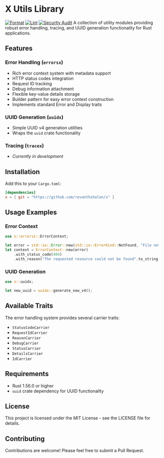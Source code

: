 # X Utils Library
[![Format](https://github.com/Revanthshalon/x/actions/workflows/format.yml/badge.svg)](https://github.com/Revanthshalon/x/actions/workflows/format.yml) [![Lint](https://github.com/Revanthshalon/x/actions/workflows/lint.yml/badge.svg)](https://github.com/Revanthshalon/x/actions/workflows/lint.yml) [![Security Audit](https://github.com/Revanthshalon/x/actions/workflows/audit.yml/badge.svg)](https://github.com/Revanthshalon/x/actions/workflows/audit.yml)
A collection of utility modules providing robust error handling, tracing, and UUID generation functionality for Rust applications.

## Features

### Error Handling (`errorsx`)
- Rich error context system with metadata support
- HTTP status codes integration
- Request ID tracking
- Debug information attachment
- Flexible key-value details storage
- Builder pattern for easy error context construction
- Implements standard Error and Display traits

### UUID Generation (`uuidx`)
- Simple UUID v4 generation utilities
- Wraps the `uuid` crate functionality

### Tracing (`tracex`)
- *Currently in development*

## Installation

Add this to your `Cargo.toml`:

```toml
[dependencies]
x = { git = "https://github.com/revanthshalon/x" }
```

## Usage Examples

### Error Context

```rust
use x::errorsx::ErrorContext;

let error = std::io::Error::new(std::io::ErrorKind::NotFound, "File not found");
let context = ErrorContext::new(error)
    .with_status_code(404)
    .with_reason("The requested resource could not be found".to_string());
```

### UUID Generation

```rust
use x::uuidx;

let new_uuid = uuidx::generate_new_v4();
```

## Available Traits

The error handling system provides several carrier traits:

- `StatusCodeCarrier`
- `RequestIdCarrier`
- `ReasonCarrier`
- `DebugCarrier`
- `StatusCarrier`
- `DetailsCarrier`
- `IdCarrier`

## Requirements

- Rust 1.56.0 or higher
- `uuid` crate dependency for UUID functionality

## License

This project is licensed under the MIT License - see the LICENSE file for details.

## Contributing

Contributions are welcome! Please feel free to submit a Pull Request.
